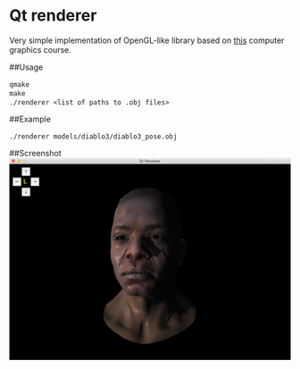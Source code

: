 Qt renderer
=====

Very simple implementation of OpenGL-like library based on [this](http://habrahabr.ru/post/248153/) computer graphics course.

##Usage

	qmake
	make
	./renderer <list of paths to .obj files>

##Example

	./renderer models/diablo3/diablo3_pose.obj

##Screenshot
![](screenshot.png?raw=true)